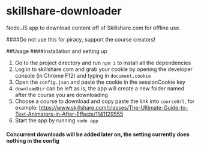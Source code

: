 # skillshare-downloader
Node.JS app to download content off of Skillshare.com for offline use.

####Do not use this for piracy, support the course creators!

##Usage
####Installation and setting up
1. Go to the project directory and run `npm i` to install all the dependencies
2. Log in to skillshare.com and grab your cookie by opening the developer console (in Chrome F12) and typing in `document.cookie`
3. Open the `config.json` and paste the cookie in the sessionCookie key
4. `downloadDir` can be left as is, the app will create a new folder named after the course you are downloading
5. Choose a course to download and copy paste the link into `courseUrl`, for example:
https://www.skillshare.com/classes/The-Ultimate-Guide-to-Text-Animators-in-After-Effects/1141129555
6. Start the app by running `node app`

#### Concurrent downloads will be added later on, the setting currently does nothing in the config
